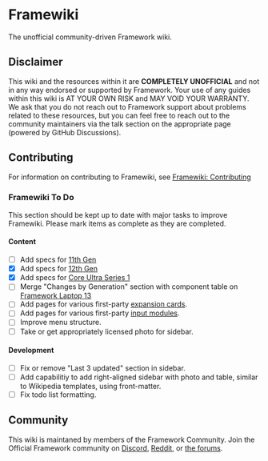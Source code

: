 # Framewiki
The unofficial community-driven Framework wiki.

## Disclaimer
This wiki and the resources within it are **COMPLETELY UNOFFICIAL** and not in any way endorsed or supported by Framework. Your use of any guides within this wiki is AT YOUR OWN RISK and MAY VOID YOUR WARRANTY. We ask that you do not reach out to Framework support about problems related to these resources, but you can feel free to reach out to the community maintainers via the talk section on the appropriate page (powered by GitHub Discussions).

## Contributing
For information on contributing to Framewiki, see [Framewiki: Contributing](/framewiki:contributing)
### Framewiki To Do
This section should be kept up to date with major tasks to improve Framewiki. Please mark items as complete as they are completed.
#### Content
- [ ] Add specs for [11th Gen](https://framewiki.net/framework-laptop-13/11th-gen)
- [x] Add specs for [12th Gen](https://framewiki.net/framework-laptop-13/12th-gen)
- [x] Add specs for [Core Ultra Series 1](https://framewiki.net/framework-laptop-13/core-ultra-1)
- [ ] Merge "Changes by Generation" section with component table on [Framework Laptop 13](https://framewiki.net/framework-laptop-13)
- [ ] Add pages for various first-party [expansion cards](https://framewiki.net/expansion-cards).
- [ ] Add pages for various first-party [input modules](https://framewiki.net/input-modules).
- [ ] Improve menu structure.
- [ ] Take or get appropriately licensed photo for sidebar.

#### Development
- [ ] Fix or remove "Last 3 updated" section in sidebar.
- [ ] Add capabilitiy to add right-aligned sidebar with photo and table, similar to Wikipedia templates, using front-matter.
- [ ] Fix todo list formatting.

## Community
This wiki is maintaned by members of the Framework Community. Join the Official Framework community on [Discord](https://discord.gg/framework), [Reddit](https://reddit.com/r/framework), or [the forums](https://community.frame.work).
